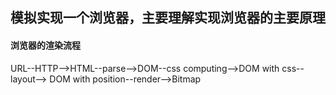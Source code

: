 ## 模拟实现一个浏览器，主要理解实现浏览器的主要原理
#### 浏览器的渲染流程 
URL--HTTP-->HTML--parse-->DOM--css computing-->DOM with css--layout--> DOM with position--render-->Bitmap